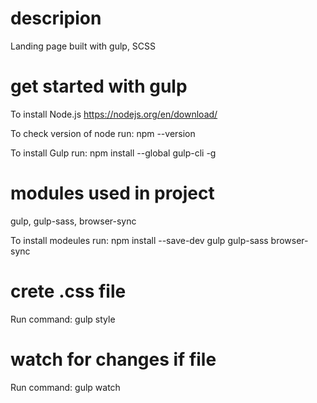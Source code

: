 # descripion
Landing page built with gulp, SCSS

# get started with gulp

To install Node.js
https://nodejs.org/en/download/

To check version of node run: 
npm --version

To install Gulp run: 
npm install --global gulp-cli -g

# modules used in project

gulp, gulp-sass, browser-sync

To install modeules run: 
npm install --save-dev gulp gulp-sass browser-sync

# crete .css file

Run command: gulp style

# watch for changes if file

Run command: gulp watch

